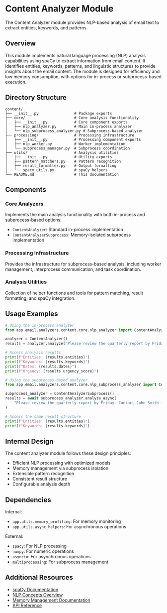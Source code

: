 # Content Analyzer Module

The Content Analyzer module provides NLP-based analysis of email text to extract entities, keywords, and patterns.

## Overview

This module implements natural language processing (NLP) analysis capabilities using spaCy to extract information from email content. It identifies entities, keywords, patterns, and linguistic structures to provide insights about the email content. The module is designed for efficiency and low memory consumption, with options for in-process or subprocess-based execution.

## Directory Structure

```
content/
├── __init__.py                # Package exports
├── core/                      # Core analysis functionality
│   ├── __init__.py            # Core component exports
│   ├── nlp_analyzer.py        # Main in-process analyzer
│   └── nlp_subprocess_analyzer.py # Subprocess-based analyzer
├── processing/                # Processing infrastructure
│   ├── __init__.py            # Processing component exports
│   ├── nlp_worker.py          # Worker implementation
│   └── subprocess_manager.py  # Subprocess coordination
├── utils/                     # Analysis utilities
│   ├── __init__.py            # Utility exports
│   ├── pattern_matchers.py    # Pattern recognition
│   ├── result_formatter.py    # Output formatting
│   └── spacy_utils.py         # spaCy helpers
└── README.md                  # This documentation
```

## Components

### Core Analyzers
Implements the main analysis functionality with both in-process and subprocess-based options:
- `ContentAnalyzer`: Standard in-process implementation
- `ContentAnalyzerSubprocess`: Memory-isolated subprocess implementation

### Processing Infrastructure
Provides the infrastructure for subprocess-based analysis, including worker management, interprocess communication, and task coordination.

### Analysis Utilities
Collection of helper functions and tools for pattern matching, result formatting, and spaCy integration.

## Usage Examples

```python
# Using the in-process analyzer
from app.email.analyzers.content.core.nlp_analyzer import ContentAnalyzer

analyzer = ContentAnalyzer()
results = analyzer.analyze("Please review the quarterly report by Friday. Contact John Smith for questions.")

# Access analysis results
print(f"Entities: {results.entities}")
print(f"Keywords: {results.keywords}")
print(f"Dates: {results.dates}")
print(f"Urgency: {results.urgency_score}")

# Using the subprocess-based analyzer
from app.email.analyzers.content.core.nlp_subprocess_analyzer import ContentAnalyzerSubprocess

subprocess_analyzer = ContentAnalyzerSubprocess()
results = await subprocess_analyzer.analyze_async(
    "Please review the quarterly report by Friday. Contact John Smith for questions."
)

# Access the same result structure
print(f"Entities: {results.entities}")
print(f"Keywords: {results.keywords}")
```

## Internal Design

The content analyzer module follows these design principles:
- Efficient NLP processing with optimized models
- Memory management via subprocess isolation
- Extensible pattern recognition
- Consistent result structure
- Configurable analysis depth

## Dependencies

Internal:
- `app.utils.memory_profiling`: For memory monitoring
- `app.utils.async_helpers`: For asynchronous operations

External:
- `spacy`: For NLP processing
- `numpy`: For numeric operations
- `asyncio`: For asynchronous operations
- `multiprocessing`: For subprocess management

## Additional Resources

- [spaCy Documentation](https://spacy.io/api/doc)
- [NLP Concepts Overview](https://spacy.io/usage/linguistic-features)
- [Memory Management Documentation](../../../../docs/memory_management.md)
- [API Reference](../../../../docs/sphinx/build/html/api.html) 